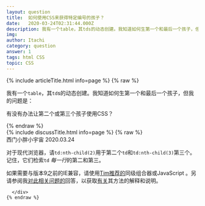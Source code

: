 ```yaml
---
layout: question
title:  如何使用CSS来获得特定编号的孩子？
date:   2020-03-24T02:31:44.000Z
description: 我有一个table，其tds的动态创建。我知道如何生第一个和最后一个孩子，但我的问题是：有没有办法让第二个或第三个孩子使用CSS？...
img: 
author: Itachi
category: question
answer: 1
tags: html CSS
topic: CSS
---
```

<div class="article-root">
  <div class="article">
    {% include articleTitle.html info=page %}
    {% raw %}
    <div class="article-content"><p><font style="vertical-align: inherit;"><font style="vertical-align: inherit;">我有一个</font></font><code>table</code><font style="vertical-align: inherit;"><font style="vertical-align: inherit;">，其</font></font><code>td</code><font style="vertical-align: inherit;"><font style="vertical-align: inherit;">s的动态创建。</font><font style="vertical-align: inherit;">我知道如何生第一个和最后一个孩子，但我的问题是：</font></font></p>

<p><font style="vertical-align: inherit;"><font style="vertical-align: inherit;">有没有办法让第二个或第三个孩子使用CSS？</font></font></p></div>
    {% endraw %}
  </div>

  <div class="discuss-wrapper">
    {% include discussTitle.html info=page %}
    {% raw %}
    <div class="discuss-item">
        <div class="discuss-parent">
          <div class="discuss-meta">
            <span class="discuss-user">西门小胖小宇宙</span>
            <span class="discuss-time">2020.03.24</span>
          </div>
          <div class="discuss-comment"><p><font style="vertical-align: inherit;"><font style="vertical-align: inherit;">对于现代浏览器，请</font></font><code>td:nth-child(2)</code><font style="vertical-align: inherit;"><font style="vertical-align: inherit;">用于第二个</font></font><code>td</code><font style="vertical-align: inherit;"><font style="vertical-align: inherit;">和</font></font><code>td:nth-child(3)</code><font style="vertical-align: inherit;"><font style="vertical-align: inherit;">第三个。</font><font style="vertical-align: inherit;">记住，它们检索</font></font><code>td</code> <em><font style="vertical-align: inherit;"><font style="vertical-align: inherit;">每一行</font></font></em><font style="vertical-align: inherit;"><font style="vertical-align: inherit;">的第二和第三</font><font style="vertical-align: inherit;">。</font></font></p>

<p><font style="vertical-align: inherit;"><font style="vertical-align: inherit;">如果需要与版本9之前的IE兼容，请使用</font></font><a href="https://stackoverflow.com/questions/5664773/how-can-i-get-the-second-child-using-css/8031566#8031566"><font style="vertical-align: inherit;"><font style="vertical-align: inherit;">Tim推荐的</font></font></a><font style="vertical-align: inherit;"><font style="vertical-align: inherit;">同级组合器或JavaScript </font><font style="vertical-align: inherit;">。</font><font style="vertical-align: inherit;">另请参阅我</font></font><a href="https://stackoverflow.com/questions/9682521/how-do-i-get-the-nth-child-of-an-element-using-css2-selectors"><font style="vertical-align: inherit;"><font style="vertical-align: inherit;">对此相关问题的</font></font></a><font style="vertical-align: inherit;"><font style="vertical-align: inherit;">回答，以获取</font><a href="https://stackoverflow.com/questions/9682521/how-do-i-get-the-nth-child-of-an-element-using-css2-selectors"><font style="vertical-align: inherit;">有关</font></a><font style="vertical-align: inherit;">其方法的解释和说明。</font></font></p></div>
        </div>
        
      </div>
    {% endraw %}
  </div>
<div>
